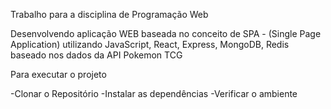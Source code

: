 Trabalho para a disciplina de Programação Web

Desenvolvendo aplicação WEB baseada no conceito de SPA - (Single Page Application)
utilizando JavaScript, React, Express, MongoDB, Redis baseado nos dados da API Pokemon TCG

Para executar o projeto 

-Clonar o Repositório
-Instalar as dependências
-Verificar o ambiente

